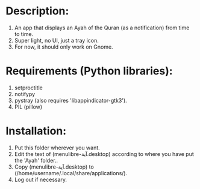 # Description:
1) An app that displays an Ayah of the Quran (as a notification) from time to time.
2) Super light, no UI, just a tray icon.
3) For now, it should only work on Gnome.

# Requirements (Python libraries):
1) setproctitle
2) notifypy
3) pystray (also requires 'libappindicator-gtk3').
4) PIL (pillow)


# Installation:
1) Put this folder wherever you want.
2) Edit the text of (menulibre-آية.desktop) according to where you have put the 'Ayah' folder..
3) Copy (menulibre-آية.desktop) to (/home/username/.local/share/applications/).
4) Log out if necessary.
